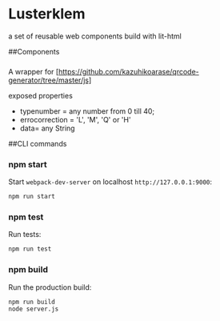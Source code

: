
# Lusterklem
a set of reusable web components build with lit-html

##Components
### <lt-qr>
A wrapper for [https://github.com/kazuhikoarase/qrcode-generator/tree/master/js]

exposed properties
* typenumber = any number from 0 till 40;
* errocorrection = 'L', 'M', 'Q' or 'H'
* data= any String



##CLI commands
### npm start

Start `webpack-dev-server` on localhost `http://127.0.0.1:9000`:

```sh
npm run start
```

### npm test

Run tests:

```sh
npm run test
```

### npm build

Run the production build:

```sh
npm run build
node server.js
```


